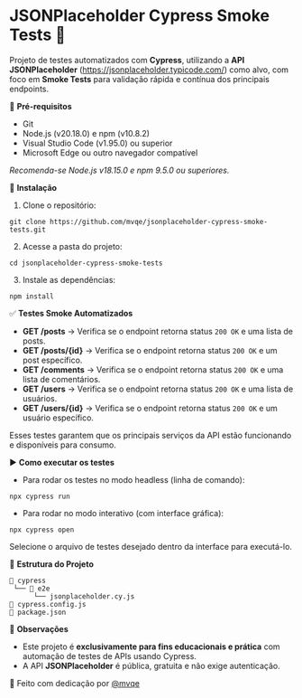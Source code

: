 # JSONPlaceholder Cypress Smoke Tests 🚀

Projeto de testes automatizados com **Cypress**, utilizando a **API JSONPlaceholder** (https://jsonplaceholder.typicode.com/) como alvo, com foco em **Smoke Tests** para validação rápida e contínua dos principais endpoints.

📌 **Pré-requisitos**

- Git
- Node.js (v20.18.0) e npm (v10.8.2)
- Visual Studio Code (v1.95.0) ou superior
- Microsoft Edge ou outro navegador compatível

_Recomenda-se Node.js v18.15.0 e npm 9.5.0 ou superiores._

🚀 **Instalação**

1. Clone o repositório:

```
git clone https://github.com/mvqe/jsonplaceholder-cypress-smoke-tests.git
```

2. Acesse a pasta do projeto:

```
cd jsonplaceholder-cypress-smoke-tests
```

3. Instale as dependências:

```
npm install
```

✅ **Testes Smoke Automatizados**

- **GET /posts** → Verifica se o endpoint retorna status `200 OK` e uma lista de posts.
- **GET /posts/{id}** → Verifica se o endpoint retorna status `200 OK` e um post específico.
- **GET /comments** → Verifica se o endpoint retorna status `200 OK` e uma lista de comentários.
- **GET /users** → Verifica se o endpoint retorna status `200 OK` e uma lista de usuários.
- **GET /users/{id}** → Verifica se o endpoint retorna status `200 OK` e um usuário específico.

Esses testes garantem que os principais serviços da API estão funcionando e disponíveis para consumo.

▶️ **Como executar os testes**

- Para rodar os testes no modo headless (linha de comando):

```
npx cypress run
```

- Para rodar no modo interativo (com interface gráfica):

```
npx cypress open
```

Selecione o arquivo de testes desejado dentro da interface para executá-lo.

📄 **Estrutura do Projeto**

```
📁 cypress
 └── 📁 e2e
      └── jsonplaceholder.cy.js
📄 cypress.config.js
📄 package.json
```

📌 **Observações**

- Este projeto é **exclusivamente para fins educacionais e prática** com automação de testes de APIs usando Cypress.
- A API **JSONPlaceholder** é pública, gratuita e não exige autenticação.

💙 Feito com dedicação por [@mvqe](https://github.com/mvqe)
